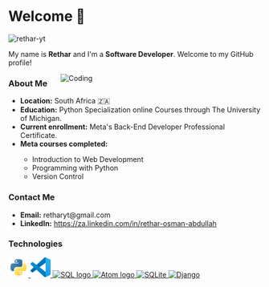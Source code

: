 <!DOCTYPE html>
<html>
<head>
</head>
<body>
<h1>Welcome 👋</h1>
<p align="left"> <img src="https://komarev.com/ghpvc/?username=rethar-yt&label=Profile%20Visits&color=blueviolet&style=flat" alt="rethar-yt" /> </p>
<p>My name is <strong>Rethar</strong> and I'm a <strong>Software Developer</strong>. Welcome to my GitHub profile!</p>
<img align="right" alt="Coding" width="400" src="docs/avento.gif" />
<h3>About Me</h3>
<ul>
  <li><strong>Location:</strong> South Africa 🇿🇦</li>
  <li><strong>Education:</strong> Python Specialization online Courses through The University of Michigan.</li>
  <li><strong>Current enrollment:</strong> Meta's Back-End Developer Professional Certificate.</li>
  <li><strong>Meta courses completed:</strong></li>
  <ul>
    <li>Introduction to Web Development</li>
    <li>Programming with Python</li>
    <li>Version Control</li>
  </ul>
</ul>
<h3>Contact Me</h3>
<ul>
  <li><strong>Email:</strong> retharyt@gmail.com</li>
  <li><strong>LinkedIn:</strong> <a href="https://za.linkedin.com/in/rethar-osman-abdullah">https://za.linkedin.com/in/rethar-osman-abdullah</a></li>
</ul>
<h3>Technologies</h3>
<p>
  <a href="https://www.python.org" target="_blank" rel="noreferrer">
    <img src="https://raw.githubusercontent.com/devicons/devicon/master/icons/python/python-original.svg" alt="python" width="40" height="40"/>
  </a> 
  <a href="https://code.visualstudio.com/" target="_blank" rel="noreferrer">
    <img src="https://github.com/devicons/devicon/blob/master/icons/vscode/vscode-original.svg" alt="Visual Studio Code" width="40" height="40"/>
  </a>
  <a href="https://en.wikipedia.org/wiki/SQL" target="_blank">
    <img src="https://upload.wikimedia.org/wikipedia/commons/thumb/8/87/Sql_data_base_with_logo.png/64px-Sql_data_base_with_logo.png" alt="SQL logo" width="40" height="40">
  </a>
  <a href="https://atom.io/docs/latest/" target="_blank">
    <img src="https://github.com/atom.png" alt="Atom logo" width="40" height="40"/>
  </a>
  <a href="https://www.sqlite.org/">
    <img src="https://www.sqlite.org/images/sqlite370_banner.gif" alt="SQLite" width="40" height="40">
  </a>
  <a href="https://www.djangoproject.com/">
    <img src="https://www.djangoproject.com/s/img/logos/django-logo-negative.png" alt="Django" width="40" height="40">
  </a>
</p>
</body>
</html>










